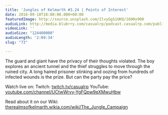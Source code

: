 ```yaml
---
title: 'Jungles of Kelmarth #3.24 | Points of Interest'
date: 2018-09-10T18:00:00.000+00:00
featuredImage: http://source.unsplash.com/IlvyGgSiUKQ/1600x900
audioLink: http://media.blubrry.com/casualrp/podcast.casualrp.com/public/Chapter%203%20Ep.%2024%20_%20Points%20of%20Interest.mp3
videoLink: ''
audioSize: "124400000"
audioLength: '2:09:34'
slug: "73"

---
```

The guard and giant have the privacy of their thoughts violated. The boy explores an ancient tunnel and the thief struggles to move through the ruined city. A long haired prisoner stinking and oozing from hundreds of infected wounds is the prize. But can the party pay the price?

Watch live on:
Twitch: [twitch.tv/casualrp](https://www.twitch.tv/casualrp)
YouTube: [youtube.com/channel/UCtwWrvy-YgFQpw9eXMwuHbw](https://www.youtube.com/channel/UCtwWrvy-YgFQpw9eXMwuHbw)

Read about it on our Wiki: [therealmsofkelmarth.wikia.com/wiki/The_Jungle_Campaign](http://therealmsofkelmarth.wikia.com/wiki/The_Jungle_Campaign)